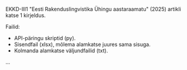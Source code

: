 EKKD-III1 "Eesti Rakenduslingvistika Ühingu aastaraamatu" (2025) artikli katse 1 kirjeldus.

Failid:
- API-päringu skriptid (py).
- Sisendfail (xlsx), mõlema alamkatse juures sama sisuga.
- Kolmanda alamkatse väljundfailid (txt).

...
